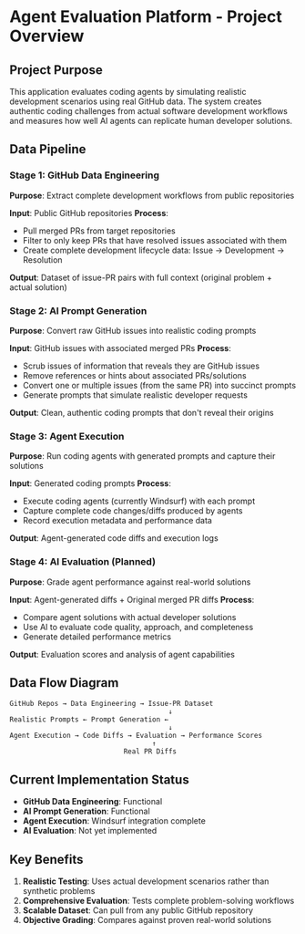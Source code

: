 # Agent Evaluation Platform - Project Overview

## Project Purpose

This application evaluates coding agents by simulating realistic development scenarios using real GitHub data. The system creates authentic coding challenges from actual software development workflows and measures how well AI agents can replicate human developer solutions.

## Data Pipeline

### Stage 1: GitHub Data Engineering
**Purpose**: Extract complete development workflows from public repositories

**Input**: Public GitHub repositories
**Process**:
- Pull merged PRs from target repositories
- Filter to only keep PRs that have resolved issues associated with them
- Create complete development lifecycle data: Issue → Development → Resolution

**Output**: Dataset of issue-PR pairs with full context (original problem + actual solution)

### Stage 2: AI Prompt Generation
**Purpose**: Convert raw GitHub issues into realistic coding prompts

**Input**: GitHub issues with associated merged PRs
**Process**:
- Scrub issues of information that reveals they are GitHub issues
- Remove references or hints about associated PRs/solutions
- Convert one or multiple issues (from the same PR) into succinct prompts
- Generate prompts that simulate realistic developer requests

**Output**: Clean, authentic coding prompts that don't reveal their origins

### Stage 3: Agent Execution
**Purpose**: Run coding agents with generated prompts and capture their solutions

**Input**: Generated coding prompts
**Process**:
- Execute coding agents (currently Windsurf) with each prompt
- Capture complete code changes/diffs produced by agents
- Record execution metadata and performance data

**Output**: Agent-generated code diffs and execution logs

### Stage 4: AI Evaluation (Planned)
**Purpose**: Grade agent performance against real-world solutions

**Input**: Agent-generated diffs + Original merged PR diffs
**Process**:
- Compare agent solutions with actual developer solutions
- Use AI to evaluate code quality, approach, and completeness
- Generate detailed performance metrics

**Output**: Evaluation scores and analysis of agent capabilities

## Data Flow Diagram

```
GitHub Repos → Data Engineering → Issue-PR Dataset
                                       ↓
Realistic Prompts ← Prompt Generation ←
                                       ↓
Agent Execution → Code Diffs → Evaluation → Performance Scores
                                   ↑
                            Real PR Diffs
```

## Current Implementation Status

- **GitHub Data Engineering**: Functional
- **AI Prompt Generation**: Functional  
- **Agent Execution**: Windsurf integration complete
- **AI Evaluation**: Not yet implemented

## Key Benefits

1. **Realistic Testing**: Uses actual development scenarios rather than synthetic problems
2. **Comprehensive Evaluation**: Tests complete problem-solving workflows
3. **Scalable Dataset**: Can pull from any public GitHub repository
4. **Objective Grading**: Compares against proven real-world solutions
